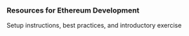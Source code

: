 ### Resources for Ethereum Development 

Setup instructions, best practices, and introductory exercise
